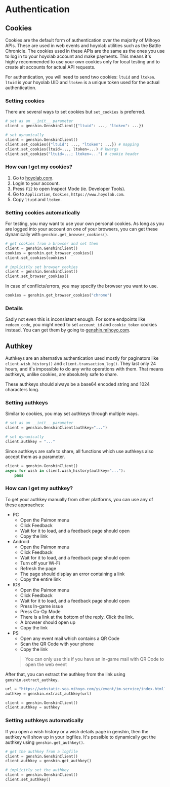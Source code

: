 # Authentication

## Cookies

Cookies are the default form of authentication over the majority of Mihoyo APIs. These are used in web events and hoyolab utilities such as the Battle Chronicle.
The cookies used in these APIs are the same as the ones you use to log in to your hoyolab account and make payments.
This means it's highly recommended to use your own cookies only for local testing and to create alt accounts for actual API requests.

For authentication, you will need to send two cookies: `ltuid` and `ltoken`. `ltuid` is your hoyolab UID and `ltoken` is a unique token used for the actual authentication.

### Setting cookies
There are several ways to set cookies but `set_cookies` is preferred.
```py
# set as an __init__ parameter
client = genshin.GenshinClient({"ltuid": ..., "ltoken": ...})

# set dynamically
client = genshin.GenshinClient()
client.set_cookies({"ltuid": ..., "ltoken": ...}) # mapping
client.set_cookies(ltuid=..., ltoken=...) # kwargs
client.set_cookies("ltuid=...; ltoken=...") # cookie header
```

### How can I get my cookies?

1. Go to [hoyolab.com](https://www.hoyolab.com/genshin/).
2. Login to your account.
3. Press `F12` to open Inspect Mode (ie. Developer Tools).
4. Go to `Application`, `Cookies`, `https://www.hoyolab.com`.
5. Copy `ltuid` and `ltoken`.

### Setting cookies automatically
For testing, you may want to use your own personal cookies.
As long as you are logged into your account on one of your browsers, you can get these dynamically with `genshin.get_browser_cookies()`. 
```py
# get cookies from a browser and set them
client = genshin.GenshinClient()
cookies = genshin.get_browser_cookies()
client.set_cookies(cookies)

# implicitly set browser cookies
client = genshin.GenshinClient()
client.set_browser_cookies()
```

In case of conflicts/errors, you may specify the browser you want to use.
```py
cookies = genshin.get_browser_cookies("chrome")
```

### Details

Sadly not even this is inconsistent enough. For some endpoints like `redeem_code`, you might need to set `account_id` and `cookie_token` cookies instead. You can get them by going to [genshin.mihoyo.com](https://genshin.mihoyo.com/en/gift).


## Authkey

Authkeys are an alternative authentication used mostly for paginators like `client.wish_history()` and `client.transaction_log()`. They last only 24 hours, and it's impossible to do any write operations with them. That means authkeys, unlike cookies, are absolutely safe to share.

These authkeys should always be a base64 encoded string and 1024 characters long.

### Setting authkeys

Similar to cookies, you may set authkeys through multiple ways.
```py
# set as an __init__ parameter
client = genshin.GenshinClient(authkey="...")

# set dynamically
client.authkey = "..."
```

Since authkeys are safe to share, all functions which use authkeys also accept them as a parameter.

```py
client = genshin.GenshinClient()
async for wish in client.wish_history(authkey="..."):
    pass
```

### How can I get my authkey?

To get your authkey manually from other platforms, you can use any of these approaches:

- PC
    - Open the Paimon menu
    - Click Feedback
    - Wait for it to load, and a feedback page should open
    - Copy the link
- Android
    - Open the Paimon menu
    - Click Feedback
    - Wait for it to load, and a feedback page should open
    - Turn off your Wi-Fi
    - Refresh the page
    - The page should display an error containing a link
    - Copy the entire link
- IOS
    - Open the Paimon menu
    - Click Feedback
    - Wait for it to load, and a feedback page should open
    - Press In-game issue
    - Press Co-Op Mode
    - There is a link at the bottom of the reply. Click the link.
    - A browser should open up
    - Copy the link
- PS
    - Open any event mail which contains a QR Code
    - Scan the QR Code with your phone
    - Copy the link
    > You can only use this if you have an in-game mail with QR Code to open the web event

After that, you can extract the authkey from the link using `genshin.extract_authkey`.

```py
url = "https://webstatic-sea.mihoyo.com/ys/event/im-service/index.html?..."
authkey = genshin.extract_authkey(url)

client = genshin.GenshinClient()
client.authkey = authkey
```

### Setting authkeys automatically

If you open a wish history or a wish details page in genshin, then the authkey will show up in your logfiles. It's possible to dynamically get the authkey using `genshin.get_authkey()`.

```py
# get the authkey from a logfile
client = genshin.GenshinClient()
client.authkey = genshin.get_authkey()

# implicitly set the authkey
client = genshin.GenshinClient()
client.set_authkey()
```
